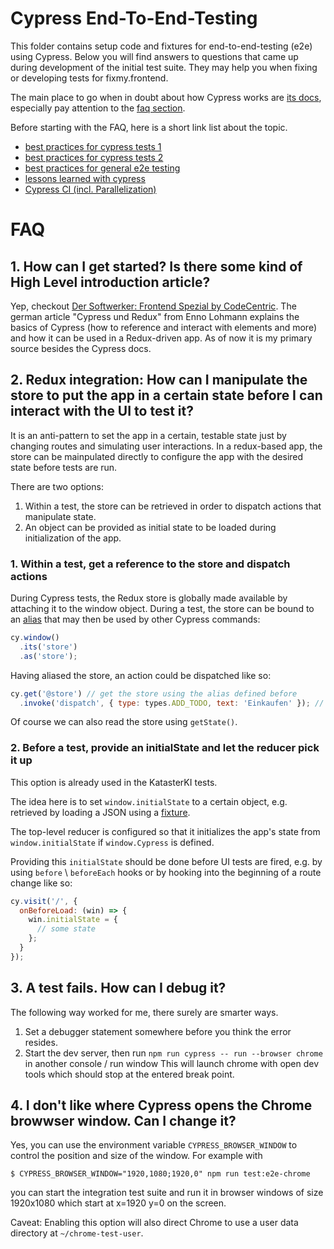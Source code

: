 # Cypress End-To-End-Testing

This folder contains setup code and fixtures for end-to-end-testing (e2e) using Cypress.
Below you will find answers to questions that came up during development of the initial test suite.
They may help you when fixing or developing tests for fixmy.frontend.

The main place to go when in doubt about how Cypress works are [its docs](https://docs.cypress.io),
especially pay attention to the [faq section](https://docs.cypress.io/faq/questions/using-cypress-faq.html).

Before starting with the FAQ, here is a short link list about the topic.

- [best practices for cypress tests 1](https://docs.cypress.io/guides/references/best-practices.html)
- [best practices for cypress tests 2](https://itnext.io/cypress-io-best-practices-for-maintainable-tests-e9b9f392f117)
- [best practices for general e2e testing](https://www.ranorex.com/de/blog/10-best-practices-9-end-to-end-tests-richtig-nutzen/)
- [lessons learned with cypress](https://levelup.gitconnected.com/what-ive-learnt-using-cypress-io-for-the-past-three-weeks-c1597999cd2f)
- [Cypress CI (incl. Parallelization)](https://medium.com/@ludmila.nesvitiy/cypress-parallelization-case-study-results-5a01da095fe)

# FAQ

## 1. How can I get started? Is there some kind of High Level introduction article?

Yep, checkout [Der Softwerker: Frontend Spezial by CodeCentric](https://info.codecentric.de/softwerker-frontend-spezial).
The german article "Cypress und Redux" from Enno Lohmann explains the basics of Cypress (how to reference and interact
with elements and more) and how it can be used in a Redux-driven app. As of now it is my primary source besides the Cypress docs.

## 2. Redux integration: How can I manipulate the store to put the app in a certain state before I can interact with the UI to test it?

It is an anti-pattern to set the app in a certain, testable state just by changing routes and simulating user interactions.
In a redux-based app, the store can be mainpulated directly to configure the app with the desired state before tests are run.

There are two options:

1. Within a test, the store can be retrieved in order to dispatch actions that manipulate state.
2. An object can be provided as initial state to be loaded during initialization of the app.

### 1. Within a test, get a reference to the store and dispatch actions

During Cypress tests, the Redux store is globally made available by attaching it to the window object.
During a test, the store can be bound to an [alias](https://docs.cypress.io/guides/core-concepts/variables-and-aliases.html#Return-Values) that may then be used by other Cypress commands:

```javascript
cy.window()
  .its('store')
  .as('store');
```

Having aliased the store, an action could be dispatched like so:

```javascript
cy.get('@store') // get the store using the alias defined before
  .invoke('dispatch', { type: types.ADD_TODO, text: 'Einkaufen' }); // invoke the dispatch method and pass the action
```

Of course we can also read the store using `getState()`.

### 2. Before a test, provide an initialState and let the reducer pick it up

This option is already used in the KatasterKI tests.

The idea here is to set `window.initialState` to a certain object,
e.g. retrieved by loading a JSON using a [fixture](https://docs.cypress.io/api/commands/fixture.html#Syntax).

The top-level reducer is configured so that it initializes the app's state from
`window.initialState` if `window.Cypress` is defined.

Providing this `initialState` should be done before UI tests are fired, e.g. by
using `before` \ `beforeEach` hooks or by hooking into the beginning of a
route change like so:

```javascript
cy.visit('/', {
  onBeforeLoad: (win) => {
    win.initialState = {
      // some state
    };
  }
});
```

## 3. A test fails. How can I debug it?

The following way worked for me, there surely are smarter ways.

1. Set a debugger statement somewhere before you think the error resides.
2. Start the dev server, then run `npm run cypress -- run --browser chrome` in another console / run window
   This will launch chrome with open dev tools which should stop at the entered break point.

## 4. I don't like where Cypress opens the Chrome browwser window. Can I change it?

Yes, you can use the environment variable `CYPRESS_BROWSER_WINDOW` to control the
position and size of the window. For example with

```
$ CYPRESS_BROWSER_WINDOW="1920,1080;1920,0" npm run test:e2e-chrome
```

you can start the integration test suite and run it in browser windows of size
1920x1080 which start at x=1920 y=0 on the screen.

Caveat: Enabling this option will also direct Chrome to use a user data directory at
`~/chrome-test-user`.
